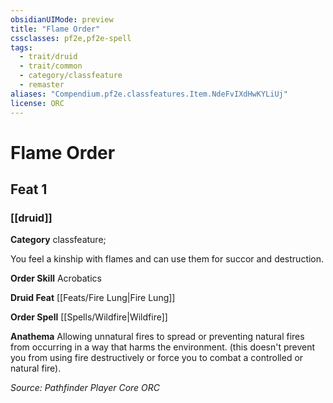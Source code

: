 ```yaml
---
obsidianUIMode: preview
title: "Flame Order"
cssclasses: pf2e,pf2e-spell
tags:
  - trait/druid
  - trait/common
  - category/classfeature
  - remaster
aliases: "Compendium.pf2e.classfeatures.Item.NdeFvIXdHwKYLiUj"
license: ORC
---
```

# Flame Order
## Feat 1
### [[druid]]

**Category** classfeature; 




You feel a kinship with flames and can use them for succor and destruction.

**Order Skill** Acrobatics

**Druid Feat** [[Feats/Fire Lung|Fire Lung]]

**Order Spell** [[Spells/Wildfire|Wildfire]]

**Anathema** Allowing unnatural fires to spread or preventing natural fires from occurring in a way that harms the environment. (this doesn't prevent you from using fire destructively or force you to combat a controlled or natural fire).

*Source: Pathfinder Player Core*
*ORC*